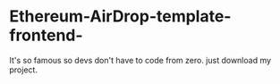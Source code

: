 # Ethereum-AirDrop-template-frontend-
It's so famous so devs don't have to code from zero. just download my project.

